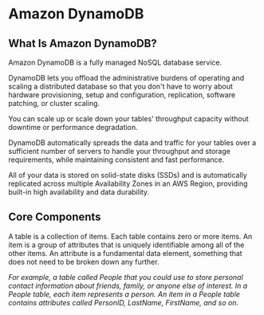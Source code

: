 # Amazon DynamoDB

## What Is Amazon DynamoDB?

Amazon DynamoDB is a fully managed NoSQL database service.

DynamoDB lets you offload the administrative burdens of operating and scaling a distributed database so that you don't have to worry about hardware provisioning, setup and configuration, replication, software patching, or cluster scaling. 

You can scale up or scale down your tables' throughput capacity without downtime or performance degradation.

DynamoDB automatically spreads the data and traffic for your tables over a sufficient number of servers to handle your throughput and storage requirements, while maintaining consistent and fast performance.

All of your data is stored on solid-state disks (SSDs) and is automatically replicated across multiple Availability Zones in an AWS Region, providing built-in high availability and data durability. 


## Core Components

A table is a collection of items. Each table contains zero or more items. An item is a group of attributes that is uniquely identifiable among all of the other items. An attribute is a fundamental data element, something that does not need to be broken down any further. 

*For example, a table called People that you could use to store personal contact information about friends, family, or anyone else of interest. In a People table, each item represents a person. An item in a People table contains attributes called PersonID, LastName, FirstName, and so on.*
